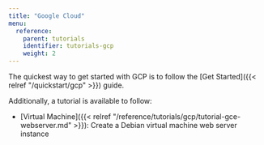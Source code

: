 ```yaml
---
title: "Google Cloud"
menu:
  reference:
    parent: tutorials
    identifier: tutorials-gcp
    weight: 2
---
```


The quickest way to get started with GCP is to follow the [Get Started]({{< relref "/quickstart/gcp" >}}) guide.

Additionally, a tutorial is available to follow:

* [Virtual Machine]({{< relref "/reference/tutorials/gcp/tutorial-gce-webserver.md" >}}): Create a Debian virtual machine web server instance

